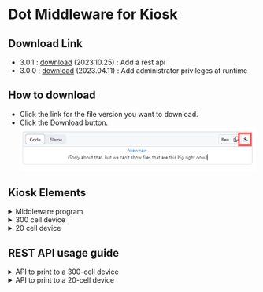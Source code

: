 # Dot Middleware for Kiosk

## Download Link
- 3.0.1 : <a href="dot-middleware-kiosk-3.0.1.zip">download</a> (2023.10.25) : Add a rest api
- 3.0.0 : <a href="dot-middleware-kiosk-3.0.0.zip">download</a> (2023.04.11) : Add administrator privileges at runtime

## How to download
 - Click the link for the file version you want to download.  
 - Click the Download button.  
   <img src="images/download.gif" alt="How to download">

 ## Kiosk Elements
 <details>
    <summary>Middleware program</summary>  
    <pre>
      <img src="images/program.gif" alt="Run program">
    </pre>
  </details>
  <details>
    <summary>300 cell device</summary>  
    <pre>
      <img src="images/device-300cell.gif" alt="300 cell device">
    </pre>
  </details>
  <details>
    <summary>20 cell device</summary>  
    <pre>
      <img src="images/device-20cell.gif" alt="20 cell device">
    </pre>
  </details>

## REST API usage guide
  <details>
    <summary>API to print to a 300-cell device</summary>  
    <pre>
       <li> api </li>
       <a href="sample.dtm">downlaod sample.dtm</a>
       <code>
         URL (POST) : http://127.0.0.1:8291/request/111
         Parameter(JSON) : {"DTM_FILE_PATH": "D:/Data/dtm/ample.dtm"} 
        </code>
      <li>post-man</li>
      <img src="images/postman-300cell.gif" alt="Post Man 300cell">
    </pre>
    
  </details>
  <details>
    <summary>API to print to a 20-cell device</summary>  
    <pre><code>
      URL (POST) : http://127.0.0.1:8291/request/111
      Parameter(JSON) : {"DTM_FILE_PATH": "D:/Data/dtm/1_1_A.dtm"} 
    </code></pre>
    <img src="images/postman-20cell.gif" alt="Post Man 200cell">
  </details>
